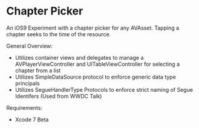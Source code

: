 # Chapter Picker
An iOS9 Experiment with a chapter picker for any AVAsset.  Tapping a chapter seeks to the time of the resource.



General Overview:
- Utilizes container views and delegates to manage a AVPlayerViewController and UITableViewController for selecting a chapter from a list
- Utilizes SimpleDataSource protocol to enforce generic data type principals
- Utilizes SegueHandlerType Protocols to enforce strict naming of Segue Identifers (Used from WWDC Talk)

Requirements:
- Xcode 7 Beta
